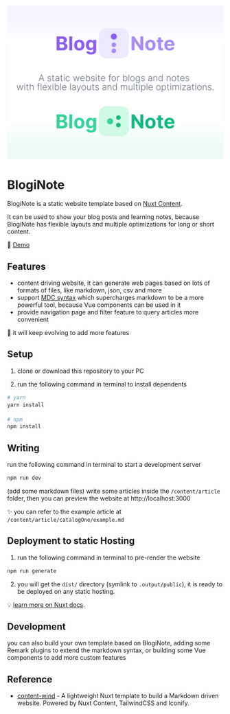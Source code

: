 [![BlogiNote](./public/cover.jpg)](https://github.com/Benbinbin/BlogiNote)

# BlogiNote

BlogiNote is a static website template based on [Nuxt Content](https://content.nuxtjs.org).

It can be used to show your blog posts and learning notes, because BlogiNote has flexible layouts and multiple optimizations for long or short content.

:link: [Demo](#)


## Features

- content driving website, it can generate web pages based on lots of formats of files, like markdown, json, csv and more
- support [MDC syntax](https://content.nuxtjs.org/guide/writing/mdc) which supercharges markdown to be a more powerful tool, because Vue components can be used in it
- provide navigation page and filter feature to query articles more convenient

:muscle: it will keep evolving to add more features

## Setup

1. clone or download this repository to your PC

2. run the following command in terminal to install dependents

  ```bash
  # yarn
  yarn install

  # npm
  npm install
  ```

## Writing

run the following command in terminal to start a development server

```bash
npm run dev
```

 (add some markdown files) write some articles inside the `/content/article` folder, then you can preview the website at http://localhost:3000

:sparkles: you can refer to the example article at `/content/article/catalogOne/example.md`

## Deployment to static Hosting

1. run the following command in terminal to pre-render the website

  ```bash
  npm run generate
  ```

2. you will get the `dist/` directory (symlink to `.output/public`), it is ready to be deployed on any static hosting.

  :bulb: [learn more on Nuxt docs](https://v3.nuxtjs.org/guide/deploy/static-hosting).

## Development

you can also build your own template based on BlogiNote, adding some Remark plugins to extend the markdown syntax, or building some Vue components to add more custom features

## Reference

* [content-wind](https://github.com/Atinux/content-wind) - A lightweight Nuxt template to build a Markdown driven website. Powered by Nuxt Content, TailwindCSS and Iconify.